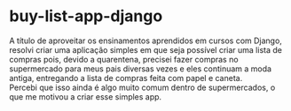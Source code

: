 # buy-list-app-django

A título de aproveitar os ensinamentos aprendidos em cursos com Django,
resolvi criar uma aplicação simples em que seja possível criar uma lista de compras pois,
devido a quarentena, precisei fazer compras no supermercado para meus pais diversas vezes
e eles continuam a moda antiga, entregando a lista de compras feita com papel e caneta.
<br>
Percebi que isso ainda é algo muito comum dentro de supermercados, o que me motivou a criar esse simples app.
